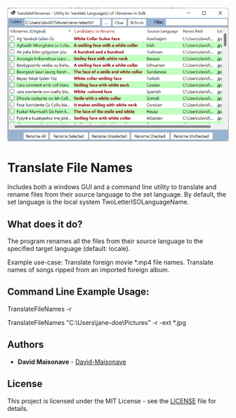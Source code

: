 [![Screenshot1](doc/screenshot1.png)](https://github.com/David-Maisonave/TranslateFileNames)
# Translate File Names
Includes both a windows GUI and a command line utility to translate and rename files from their source language to the set language. By default, the set language is the local system TwoLetterISOLanguageName.

## What does it do?

The program renames all the files from their source language to the specified target language (default: locale).

Example use-case:
	Translate foreign movie *.mp4 file names.
	Translate names of songs ripped from an imported foreign album.

## Command Line Example Usage:


TranslateFileNames -r

TranslateFileNames "C:\Users\jane-doe\Pictures" -r -ext *.jpg

## Authors

* **David Maisonave** - [David-Maisonave](https://github.com/David-Maisonave)

## License

This project is licensed under the MIT License - see the [LICENSE](LICENSE) file for details.
